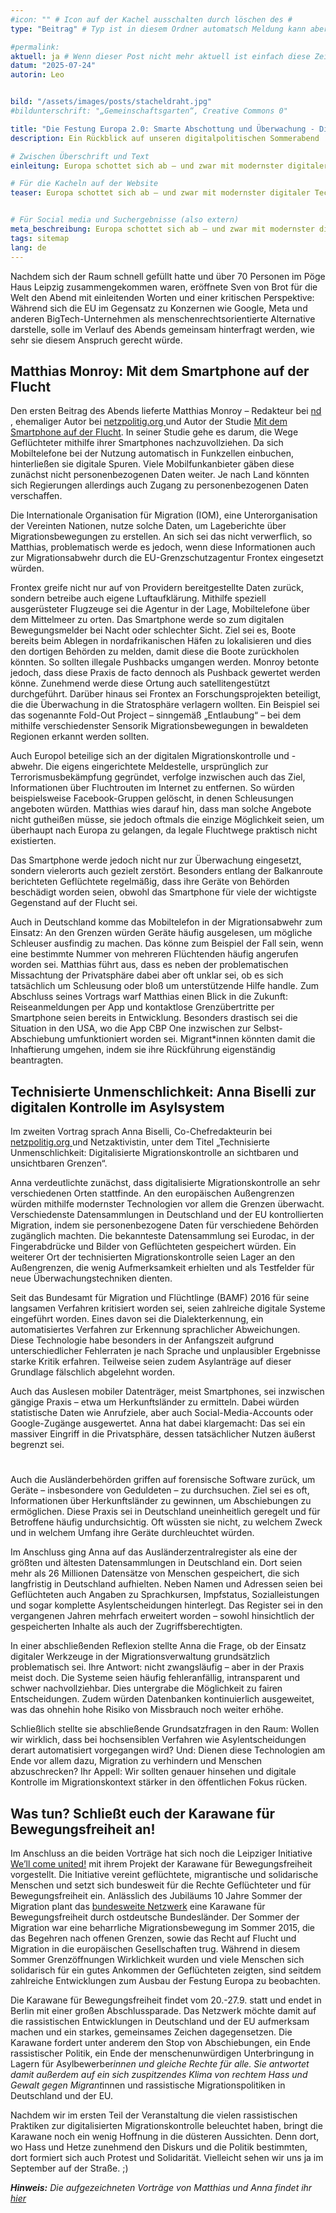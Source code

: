 ```yaml
---
#icon: "" # Icon auf der Kachel ausschalten durch löschen des #
type: "Beitrag" # Typ ist in diesem Ordner automatsch Meldung kann aber hier überschrieben werden z.B. mit "Veröffentlichung" - der Typ erscheint in der Kachel

#permalink: 
aktuell: ja # Wenn dieser Post nicht mehr aktuell ist einfach diese Zeile mit # auskommentieren
datum: "2025-07-24"
autorin: Leo


bild: "/assets/images/posts/stacheldraht.jpg"
#bildunterschrift: "„Gemeinschaftsgarten“, Creative Commons 0"

title: "Die Festung Europa 2.0: Smarte Abschottung und Überwachung - Digitalpolitischer Sommerabend"
description: Ein Rückblick auf unseren digitalpolitischen Sommerabend

# Zwischen Überschrift und Text
einleitung: Europa schottet sich ab – und zwar mit modernster digitaler Technologie. An diesem digitalpolitischen Sommerabend haben wir uns in verschiedenen Beiträgen den Entwicklungen digitalisierter Migrationskontrollle gewidmet. Um ein Zeichen gegen die menschenverachtenden Tendenzen zu setzen, waren auch Leipziger Initiativen eingeladen, die sich für Bewegungsfreiheit und die Rechte Geflüchteter einsetzen

# Für die Kacheln auf der Website
teaser: Europa schottet sich ab – und zwar mit modernster digitaler Technologie. An diesem digitalpolitischen Sommerabend haben wir uns in verschiedenen Beiträgen den Entwicklungen digitalisierter Migrationskontrollle gewidmet. Ein Rückblick.


# Für Social media und Suchergebnisse (also extern)
meta_beschreibung: Europa schottet sich ab – und zwar mit modernster digitaler Technologie. An diesem digitalpolitischen Sommerabend haben wir uns in verschiedenen Beiträgen den Entwicklungen digitalisierter Migrationskontrollle gewidmet. Ein Rückblick.
tags: sitemap
lang: de
---
```



Nachdem sich der Raum schnell gefüllt hatte und über 70 Personen im Pöge Haus Leipzig zusammengekommen waren, eröffnete Sven von Brot für die Welt den Abend mit einleitenden Worten und einer kritischen Perspektive: Während sich die EU im Gegensatz zu Konzernen wie Google, Meta und anderen BigTech-Unternehmen als menschenrechtsorientierte Alternative darstelle, solle im Verlauf des Abends gemeinsam hinterfragt werden, wie sehr sie diesem Anspruch gerecht würde.

<h2 class="h4">Matthias Monroy: Mit dem Smartphone auf der Flucht</h2>

Den ersten Beitrag des Abends lieferte Matthias Monroy – Redakteur bei <a href= “https://www.nd-aktuell.de/“nd> nd </a>, ehemaliger Autor bei <a href = “https://netzpolitik.org/“> netzpolitig.org </a> und Autor der Studie <a href=“https://www.brot-fuer-die-welt.de/mit-dem-smartphone-auf-der-flucht/“> Mit dem Smartphone auf der Flucht</a>. 
In seiner Studie gehe es darum, die Wege Geflüchteter mithilfe ihrer Smartphones nachzuvollziehen. Da sich Mobiltelefone bei der Nutzung automatisch in Funkzellen einbuchen, hinterließen sie digitale Spuren. Viele Mobilfunkanbieter gäben diese zunächst nicht personenbezogenen Daten weiter. Je nach Land könnten sich Regierungen allerdings auch Zugang zu personenbezogenen Daten verschaffen.

Die Internationale Organisation für Migration (IOM), eine Unterorganisation der Vereinten Nationen, nutze solche Daten, um Lageberichte über Migrationsbewegungen zu erstellen. An sich sei das nicht verwerflich, so Matthias, problematisch werde es jedoch, wenn diese Informationen auch zur Migrationsabwehr durch die EU-Grenzschutzagentur Frontex eingesetzt würden.

Frontex greife nicht nur auf von Providern bereitgestellte Daten zurück, sondern betreibe auch eigene Luftaufklärung. Mithilfe speziell ausgerüsteter Flugzeuge sei die Agentur in der Lage, Mobiltelefone über dem Mittelmeer zu orten. Das Smartphone werde so zum digitalen Bewegungsmelder bei Nacht oder schlechter Sicht. Ziel sei es, Boote bereits beim Ablegen in nordafrikanischen Häfen zu lokalisieren und dies den dortigen Behörden zu melden, damit diese die Boote zurückholen könnten. So sollten illegale Pushbacks umgangen werden. Monroy betonte jedoch, dass diese Praxis de facto dennoch als Pushback gewertet werden könne.
Zunehmend werde diese Ortung auch satellitengestützt durchgeführt. Darüber hinaus sei Frontex an Forschungsprojekten beteiligt, die die Überwachung in die Stratosphäre verlagern wollten. Ein Beispiel sei das sogenannte Fold-Out Project – sinngemäß „Entlaubung“ – bei dem mithilfe verschiedenster Sensorik Migrationsbewegungen in bewaldeten Regionen erkannt werden sollten.

Auch Europol beteilige sich an der digitalen Migrationskontrolle und -abwehr. Die eigens eingerichtete Meldestelle, ursprünglich zur Terrorismusbekämpfung gegründet, verfolge inzwischen auch das Ziel, Informationen über Fluchtrouten im Internet zu entfernen. So würden beispielsweise Facebook-Gruppen gelöscht, in denen Schleusungen angeboten würden. Matthias wies darauf hin, dass man solche Angebote nicht gutheißen müsse, sie jedoch oftmals die einzige Möglichkeit seien, um überhaupt nach Europa zu gelangen, da legale Fluchtwege praktisch nicht existierten.

Das Smartphone werde jedoch nicht nur zur Überwachung eingesetzt, sondern vielerorts auch gezielt zerstört. Besonders entlang der Balkanroute berichteten Geflüchtete regelmäßig, dass ihre Geräte von Behörden beschädigt worden seien, obwohl das Smartphone für viele der wichtigste Gegenstand auf der Flucht sei.


Auch in Deutschland komme das Mobiltelefon in der Migrationsabwehr zum Einsatz: An den Grenzen würden Geräte häufig ausgelesen, um mögliche Schleuser ausfindig zu machen. Das könne zum Beispiel der Fall sein, wenn eine bestimmte Nummer von mehreren Flüchtenden häufig angerufen worden sei. Matthias führt aus, dass es neben der problematischen Missachtung der Privatsphäre dabei aber oft unklar sei, ob es sich tatsächlich um Schleusung oder bloß um unterstützende Hilfe handle.
Zum Abschluss seines Vortrags warf Matthias einen Blick in die Zukunft: Reiseanmeldungen per App und kontaktlose Grenzübertritte per Smartphone seien bereits in Entwicklung. Besonders drastisch sei die Situation in den USA, wo die App CBP One inzwischen zur Selbst-Abschiebung umfunktioniert worden sei. Migrant*innen könnten damit die Inhaftierung umgehen, indem sie ihre Rückführung eigenständig beantragten.


<h2 class="h4">Technisierte Unmenschlichkeit: Anna Biselli zur digitalen Kontrolle im Asylsystem</h2>

Im zweiten Vortrag sprach Anna Biselli, Co-Chefredakteurin bei <a href= “https://netzpolitik.org/“> netzpolitig.org </a> und Netzaktivistin, unter dem Titel „Technisierte Unmenschlichkeit: Digitalisierte Migrationskontrolle an sichtbaren und unsichtbaren Grenzen“.

Anna verdeutlichte zunächst, dass digitalisierte Migrationskontrolle an sehr verschiedenen Orten stattfinde. An den europäischen Außengrenzen würden mithilfe modernster Technologien vor allem die Grenzen überwacht. Verschiedenste Datensammlungen in Deutschland und der EU kontrollierten Migration, indem sie personenbezogene Daten für verschiedene Behörden zugänglich machten. Die bekannteste Datensammlung sei Eurodac, in der Fingerabdrücke und Bilder von Geflüchteten gespeichert würden. Ein weiterer Ort der technisierten Migrationskontrolle seien Lager an den Außengrenzen, die wenig Aufmerksamkeit erhielten und als Testfelder für neue Überwachungstechniken dienten.

Seit das Bundesamt für Migration und Flüchtlinge (BAMF) 2016 für seine langsamen Verfahren kritisiert worden sei, seien zahlreiche digitale Systeme eingeführt worden. Eines davon sei die Dialekterkennung, ein automatisiertes Verfahren zur Erkennung sprachlicher Abweichungen. Diese Technologie habe besonders in der Anfangszeit aufgrund unterschiedlicher Fehlerraten je nach Sprache und unplausibler Ergebnisse starke Kritik erfahren. Teilweise seien zudem Asylanträge auf dieser Grundlage fälschlich abgelehnt worden.

Auch das Auslesen mobiler Datenträger, meist Smartphones, sei inzwischen gängige Praxis – etwa um Herkunftsländer zu ermitteln. Dabei würden statistische Daten wie Anrufziele, aber auch Social-Media-Accounts oder Google-Zugänge ausgewertet. Anna hat dabei klargemacht: Das sei ein massiver Eingriff in die Privatsphäre, dessen tatsächlicher Nutzen äußerst begrenzt sei.
#
Auch die Ausländerbehörden griffen auf forensische Software zurück, um Geräte – insbesondere von Geduldeten – zu durchsuchen. Ziel sei es oft, Informationen über Herkunftsländer zu gewinnen, um Abschiebungen zu ermöglichen. Diese Praxis sei in Deutschland uneinheitlich geregelt und für Betroffene häufig undurchsichtig. Oft wüssten sie nicht, zu welchem Zweck und in welchem Umfang ihre Geräte durchleuchtet würden.

Im Anschluss ging Anna auf das Ausländerzentralregister als eine der größten und ältesten Datensammlungen in Deutschland ein. Dort seien mehr als 26 Millionen Datensätze von Menschen gespeichert, die sich langfristig in Deutschland aufhielten. Neben Namen und Adressen seien bei Geflüchteten auch Angaben zu Sprachkursen, Impfstatus, Sozialleistungen und sogar komplette Asylentscheidungen hinterlegt. Das Register sei in den vergangenen Jahren mehrfach erweitert worden – sowohl hinsichtlich der gespeicherten Inhalte als auch der Zugriffsberechtigten.

In einer abschließenden Reflexion stellte Anna die Frage, ob der Einsatz digitaler Werkzeuge in der Migrationsverwaltung grundsätzlich problematisch sei. Ihre Antwort: nicht zwangsläufig – aber in der Praxis meist doch. Die Systeme seien häufig fehleranfällig, intransparent und schwer nachvollziehbar. Dies untergrabe die Möglichkeit zu fairen Entscheidungen. Zudem würden Datenbanken kontinuierlich ausgeweitet, was das ohnehin hohe Risiko von Missbrauch noch weiter erhöhe.

Schließlich stellte sie abschließende Grundsatzfragen in den Raum: Wollen wir wirklich, dass bei hochsensiblen Verfahren wie Asylentscheidungen derart automatisiert vorgegangen wird? Und: Dienen diese Technologien am Ende vor allem dazu, Migration zu verhindern und Menschen abzuschrecken? Ihr Appell: Wir sollten genauer hinsehen und digitale Kontrolle im Migrationskontext stärker in den öffentlichen Fokus rücken.


<h2 class="h4">Was tun? Schließt euch der Karawane für Bewegungsfreiheit an!</h2>

Im Anschluss an die beiden Vorträge hat sich noch die Leipziger Initiative <a href= "https://wellcomeunited-leipzig.org/">We’ll come united!</a> mit ihrem Projekt der Karawane für Bewegungsfreiheit vorgestellt. Die Initiative vereint geflüchtete, migrantische und solidarische Menschen und setzt sich bundesweit für die Rechte Geflüchteter und für Bewegungsfreiheit ein. Anlässlich des Jubiläums 10 Jahre Sommer der Migration plant das <a href="https://www.welcome-united.org/de/">bundesweite Netzwerk</a> eine Karawane für Bewegungsfreiheit durch ostdeutsche Bundesländer. Der Sommer der Migration war eine beharrliche Migrationsbewegung im Sommer 2015, die das Begehren nach offenen Grenzen, sowie das Recht auf Flucht und Migration in die europäischen Gesellschaften trug. Während in diesem Sommer Grenzöffnungen Wirklichkeit wurden und viele Menschen sich solidarisch für ein gutes Ankommen der Geflüchteten zeigten, sind seitdem zahlreiche Entwicklungen zum Ausbau der Festung Europa zu beobachten. 

Die Karawane für Bewegungsfreiheit findet vom 20.-27.9. statt und endet in Berlin mit einer großen Abschlussparade. Das Netzwerk möchte damit auf die rassistischen Entwicklungen in Deutschland und der EU aufmerksam machen und ein starkes, gemeinsames Zeichen dagegensetzen. Die Karawane fordert unter anderem den Stop von Abschiebungen, ein Ende rassistischer Politik, ein Ende der menschenunwürdigen Unterbringung in Lagern für Asylbewerber*innen und gleiche Rechte für alle. Sie antwortet damit außerdem auf ein sich zuspitzendes Klima von rechtem Hass und Gewalt gegen Migrant*innen und rassistische Migrationspolitiken in Deutschland und der EU. 

Nachdem wir im ersten Teil der Veranstaltung die vielen rassistischen Praktiken zur digitalisierten Migrationskontrolle beleuchtet haben, bringt die Karawane noch ein wenig Hoffnung in die düsteren Aussichten. Denn dort, wo Hass und Hetze zunehmend den Diskurs und die Politik bestimmten, dort formiert sich auch Protest und Solidarität. Vielleicht sehen wir uns ja im September auf der Straße. ;)



***Hinweis:** Die aufgezeichneten Vorträge von Matthias und Anna findet ihr <a href="/stream/sommerabend-2025-07/">hier</a>*

